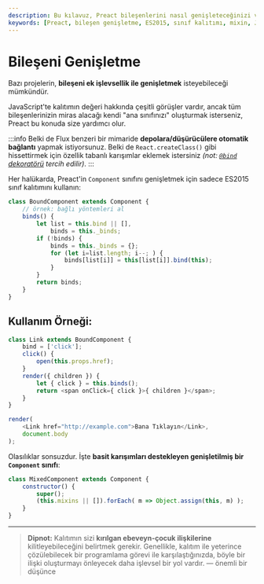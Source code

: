 ```yaml
---
description: Bu kılavuz, Preact bileşenlerini nasıl genişleteceğinizi ve ES2015 sınıf kalıtımını kullanarak nasıl daha fazla işlevsellik ekleyeceğinizi açıklamaktadır. 
keywords: [Preact, bileşen genişletme, ES2015, sınıf kalıtımı, mixin, JavaScript]
---
```


# Bileşeni Genişletme

Bazı projelerin, **bileşeni ek işlevsellik ile genişletmek** isteyebileceği mümkündür. 

JavaScript'te kalıtımın değeri hakkında çeşitli görüşler vardır, ancak tüm bileşenlerinizin miras alacağı kendi "ana sınıfınızı" oluşturmak isterseniz, Preact bu konuda size yardımcı olur.

:::info
Belki de Flux benzeri bir mimaride **depolara/düşürücülere otomatik bağlantı** yapmak istiyorsunuz. Belki de `React.createClass()` gibi hissettirmek için özellik tabanlı karışımlar eklemek istersiniz _(not: [`@bind` dekoratörü](https://github.com/developit/decko#bind) tercih edilir)_.
:::

Her halükarda, Preact'in `Component` sınıfını genişletmek için sadece ES2015 sınıf kalıtımını kullanın:

```js
class BoundComponent extends Component {
    // örnek: bağlı yöntemleri al
    binds() {
        let list = this.bind || [],
            binds = this._binds;
        if (!binds) {
            binds = this._binds = {};
            for (let i=list.length; i--; ) {
                binds[list[i]] = this[list[i]].bind(this);
            }
        }
        return binds;
    }
}
```

## Kullanım Örneği:

```js
class Link extends BoundComponent {
    bind = ['click'];
    click() {
        open(this.props.href);
    }
    render({ children }) {
        let { click } = this.binds();
        return <span onClick={ click }>{ children }</span>;
    }
}

render(
    <Link href="http://example.com">Bana Tıklayın</Link>,
    document.body
);
```

Olasılıklar sonsuzdur. İşte **basit karışımları destekleyen genişletilmiş bir `Component` sınıfı**:

```js
class MixedComponent extends Component {
    constructor() {
        super();
        (this.mixins || []).forEach( m => Object.assign(this, m) );
    }
}
```

---

> **Dipnot:** Kalıtımın sizi **kırılgan ebeveyn-çocuk ilişkilerine** kilitleyebileceğini belirtmek gerekir. Genellikle, kalıtım ile yeterince çözülebilecek bir programlama görevi ile karşılaştığınızda, böyle bir ilişki oluşturmayı önleyecek daha işlevsel bir yol vardır. — önemli bir düşünce